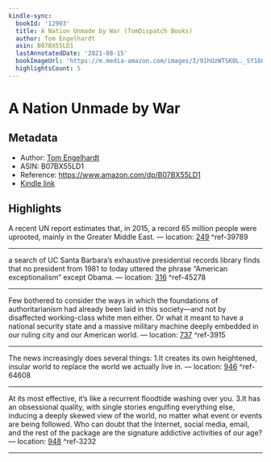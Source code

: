 ```yaml
---
kindle-sync:
  bookId: '12903'
  title: A Nation Unmade by War (TomDispatch Books)
  author: Tom Engelhardt
  asin: B07BX55LD1
  lastAnnotatedDate: '2021-08-15'
  bookImageUrl: 'https://m.media-amazon.com/images/I/91hUzWTSK0L._SY160.jpg'
  highlightsCount: 5
---
```

# A Nation Unmade by War
## Metadata
* Author: [Tom Engelhardt](https://www.amazon.com/Tom-Engelhardt/e/B001JP2OJK/ref=dp_byline_cont_ebooks_1)
* ASIN: B07BX55LD1
* Reference: https://www.amazon.com/dp/B07BX55LD1
* [Kindle link](kindle://book?action=open&asin=B07BX55LD1)

## Highlights
A recent UN report estimates that, in 2015, a record 65 million people were uprooted, mainly in the Greater Middle East. — location: [249](kindle://book?action=open&asin=B07BX55LD1&location=249) ^ref-39789

---
a search of UC Santa Barbara’s exhaustive presidential records library finds that no president from 1981 to today uttered the phrase “American exceptionalism” except Obama. — location: [316](kindle://book?action=open&asin=B07BX55LD1&location=316) ^ref-45278

---
Few bothered to consider the ways in which the foundations of authoritarianism had already been laid in this society—and not by disaffected working-class white men either. Or what it meant to have a national security state and a massive military machine deeply embedded in our ruling city and our American world. — location: [737](kindle://book?action=open&asin=B07BX55LD1&location=737) ^ref-3915

---
The news increasingly does several things: 1.It creates its own heightened, insular world to replace the world we actually live in. — location: [946](kindle://book?action=open&asin=B07BX55LD1&location=946) ^ref-64608

---
At its most effective, it’s like a recurrent floodtide washing over you. 3.It has an obsessional quality, with single stories engulfing everything else, inducing a deeply skewed view of the world, no matter what event or events are being followed. Who can doubt that the Internet, social media, email, and the rest of the package are the signature addictive activities of our age? — location: [948](kindle://book?action=open&asin=B07BX55LD1&location=948) ^ref-3232

---

